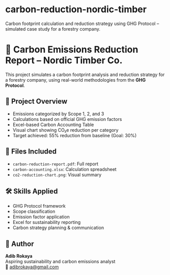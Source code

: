 # carbon-reduction-nordic-timber
Carbon footprint calculation and reduction strategy using GHG Protocol – simulated case study for a forestry company.
# 🌿 Carbon Emissions Reduction Report – Nordic Timber Co.

This project simulates a carbon footprint analysis and reduction strategy for a forestry company, using real-world methodologies from the **GHG Protocol**.

## 📄 Project Overview

- Emissions categorized by Scope 1, 2, and 3
- Calculations based on official GHG emission factors
- Excel-based Carbon Accounting Table
- Visual chart showing CO₂e reduction per category
- Target achieved: 55% reduction from baseline (Goal: 30%)

## 📁 Files Included

- `carbon-reduction-report.pdf`: Full report
- `carbon-accounting.xlsx`: Calculation spreadsheet
- `co2-reduction-chart.png`: Visual summary

## 🛠 Skills Applied

- GHG Protocol framework  
- Scope classification  
- Emission factor application  
- Excel for sustainability reporting  
- Carbon strategy planning & communication  

## 🚀 Author

**Adib Rokaya**  
Aspiring sustainability and carbon emissions analyst  
📧 adibrokaya@gmail.com
